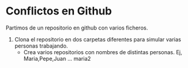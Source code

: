 # Conflictos en Github

Partimos de un repositorio en github con varios ficheros.

1. Clona el repositorio en dos carpetas diferentes para simular varias personas trabajando.
   - Crea varios repositorios con nombres de distintas personas. Ej, Maria,Pepe,Juan ...
maria2